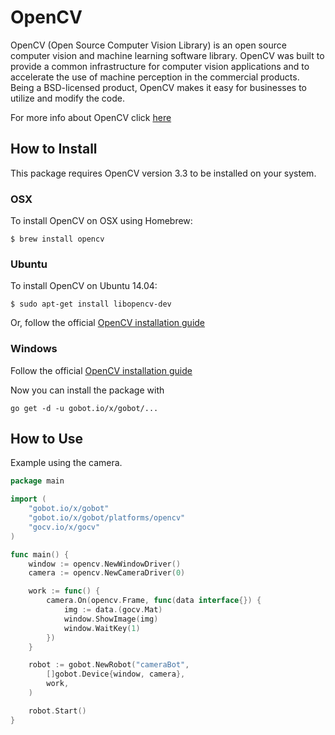 # OpenCV

OpenCV (Open Source Computer Vision Library) is an open source computer vision and machine learning software library. OpenCV was built to provide a common infrastructure for computer vision applications and to accelerate the use of machine perception in the commercial products. Being a BSD-licensed product, OpenCV makes it easy for businesses to utilize and modify the code.

For more info about OpenCV click [here](http://opencv.org/)

## How to Install

This package requires OpenCV version 3.3 to be installed on your system.

### OSX

To install OpenCV on OSX using Homebrew:

```
$ brew install opencv
```

### Ubuntu

To install OpenCV on Ubuntu 14.04:

```
$ sudo apt-get install libopencv-dev
```

Or, follow the official [OpenCV installation guide](http://docs.opencv.org/doc/tutorials/introduction/linux_install/linux_install.html)

### Windows

Follow the official [OpenCV installation guide](http://docs.opencv.org/doc/tutorials/introduction/windows_install/windows_install.html#windows-installation)


Now you can install the package with
```
go get -d -u gobot.io/x/gobot/...
```

## How to Use

Example using the camera.

```go
package main

import (
	"gobot.io/x/gobot"
	"gobot.io/x/gobot/platforms/opencv"
	"gocv.io/x/gocv"
)

func main() {
	window := opencv.NewWindowDriver()
	camera := opencv.NewCameraDriver(0)

	work := func() {
		camera.On(opencv.Frame, func(data interface{}) {
			img := data.(gocv.Mat)
			window.ShowImage(img)
			window.WaitKey(1)
		})
	}

	robot := gobot.NewRobot("cameraBot",
		[]gobot.Device{window, camera},
		work,
	)

	robot.Start()
}
```
